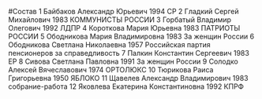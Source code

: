 #Состав
1 Байбаков Александр Юрьевич 1994 СР
2 Гладкий Сергей Михайлович 1983 КОММУНИСТЫ РОССИИ
3 Горбатый Владимир Олегович 1992 ЛДПР
4 Короткова Мария Юрьевна 1983 ПАТРИОТЫ РОССИИ
5 Ободникова Мария Владимировна 1983 За женщин России
6 Ободникова Светлана Николаевна 1957 Российская партия пенсионеров за справедливость
7 Палкин Константин Сергеевич 1983 ЕР
8 Сивова Светлана Павловна 1991 За женщин России
9 Солодко Алексей Вячеславович 1974 ОРТОЛЮКС
10 Тюрикова Раиса Григорьевна 1950 ЯБЛОКО
11 Щавелев Александр Владимирович 1983 собрание-работа
12 Яковлева Екатерина Константиновна 1992 КПРФ
